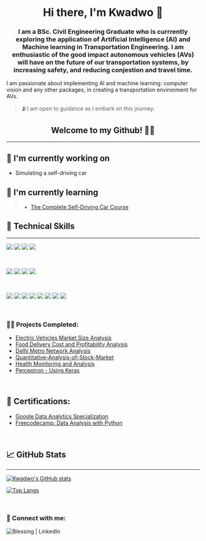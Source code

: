 <h1 align="center">
Hi there, I'm Kwadwo</a> 👋
</h1>

>
<h3 align="center">
I am a BSc. Civil Engineering Graduate who is currrently exploring the application of Artificial Intelligence (AI) and Machine learning in Transportation Engineering. I am enthusiastic of the good impact autonomous vehicles (AVs) will have on the future of our transportation systems, by increasing safety, and reducing conjestion and travel time.
</h3> 

I am passionate about implementing AI and machine learning: computer vision and any other packages, in creating a transportation environment for AVs.

>🫂I am open to guidance as I embark on this journey.

<h2 align="center">Welcome to my Github! 🤩🤝</h2>

***
## 🔭 I'm currently working on

- Simulating a self-driving car

## 🌱 I'm currently learning

> - [The Complete Self-Driving Car Course](https://lmiholdings.udemy.com/course/applied-deep-learningtm-the-complete-self-driving-car-course)

## 💼 Technical Skills
***

<!--- Code --->
![](https://img.shields.io/badge/Code-Python-informational?style=flat&logo=Python&color=003B57)
![](https://img.shields.io/badge/Code-MySQL-informational?style=flat&logo=mysql&color=000316)
![](https://img.shields.io/badge/Code-SQLite-informational?style=flat&logo=SQLite&color=003B57)
![](https://img.shields.io/badge/Code-R-informational?style=flat&logo=r&logoColor=white)

</br>

<!--- Tools --->
![](https://img.shields.io/badge/Tools-Excel-informational?style=flat&logo=microsoft-excel&color=217346)
![](https://img.shields.io/badge/Tools-GitHub-informational?style=flat&logo=GitHub&color=181717)
![](https://img.shields.io/badge/Tools-ANACONDA-informational?style=flat&logo=anaconda&color=2344A833)
![](https://img.shields.io/badge/Tools-JUPYTER-informational?style=flat&logo=jupyter&color=a64f2d)

</br>

<!---Libraries--->
![](https://img.shields.io/badge/Libraries-NUMPY-informational?style=flat&logo=numpy&color=%23013243)
![](https://img.shields.io/badge/Libraries-PANDAS-informational?style=flat&logo=pandas&color=%23150458)
![](https://img.shields.io/badge/Libraries-MATPLOTLIB-yellowgreen)
![](https://img.shields.io/badge/Libraries-Sklearn-informational?style=flat&logo=scikit-learn&color=%23F7931E)
![](https://img.shields.io/badge/Libraries-PLOTLY-informational?style=flat&logo=plotly&color=%233F4F75)
![](https://img.shields.io/badge/Libraries-SCIPY-informational?style=flat&logo=scipy&color=%230C55A5)
![](https://img.shields.io/badge/Libraries-KERAS-informational?style=flat&logo=Keras&color=%23D00000)
![](https://img.shields.io/badge/Libraries-TENSORFLOW-informational?style=flat&logo=Tensorflow&color=%23FF6F00)

</br>

<h3>👨‍💻 Projects Completed:</h3>


- [Electric Vehicles Market Size Analysis](https://github.com/KFrimps/Electric-Vehicles-Market-Size-Analysis/blob/main/README.md)
- [Food Delivery Cost and Profitability Analysis](https://github.com/KFrimps/Food-Delivery-Cost-and-Profitability-Analysis/blob/main/README.md)
- [Delhi Metro Network Analysis](https://github.com/KFrimps/Delhi-Metro-Network-Analysis/blob/main/README.md)
- [Quantitative-Analysis-of-Stock-Market](https://github.com/KFrimps/Quantitative-Analysis-of-Stock-Market/blob/main/README.md)
- [Health Monitoring and Analysis](https://github.com/KFrimps/Health-Monitoring-and-Analysis/blob/main/README.md)
- [Perceptron - Using Keras](https://github.com/KFrimps/Perceptron/blob/main/Perceptron.ipynb)

</br>
  
<h2>📜 Certifications:</h2>

- [Google Data Analytics Specialization](https://www.coursera.org/account/accomplishments/specialization/J9WA723K8FQS)
- [Freecodecamp: Data Analysis with Python](https://www.freecodecamp.org/certification/KFRIMPS/data-analysis-with-python-v7)

</br>

## 📈 GitHub Stats 

***

[![Kwadwo's GitHub stats](https://github-readme-stats.vercel.app/api?username=KFrimps&show_icons=true&theme=tokyonight)](https://github.com/KFrimps/github-readme-stats)

[![Top Langs](https://github-readme-stats.vercel.app/api/top-langs/?username=KFrimps&theme=gotham)](https://github.com/KFrimps/KFrimps)

</br>

### 🤳 Connect with me:

<a href="https://www.linkedin.com/in/kwadwo-frimpong"><img align="left" src="https://img.shields.io/badge/linkedin-%230077B5.svg?style=for-the-badge&logo=linkedin&logoColor=white" alt="Blessing | LinkedIn" ></a>




[linkedin]: www.linkedin.com/in/kwadwo-frimpong


<!--
**joshmadakor1/joshmadakor1** is a ✨ _special_ ✨ repository because its `README.md` (this file) appears on your GitHub profile.

Here are some ideas to get you started:

- 🔭 I’m currently working on ...
- 🌱 I’m currently learning ...
- 👯 I’m looking to collaborate on ...
- 🤔 I’m looking for help with ...
- 💬 Ask me about ...
- 📫 How to reach me: ...
- 😄 Pronouns: ...
- ⚡ Fun fact: ...
-->
